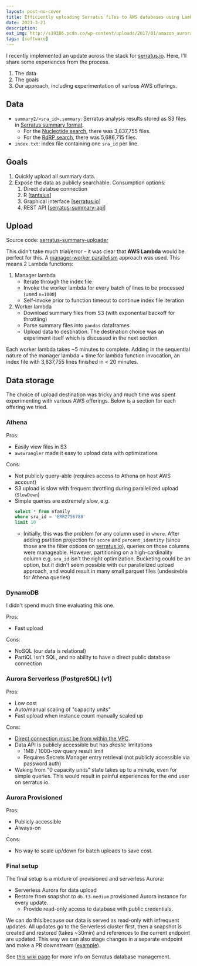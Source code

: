 ```yaml
---
layout: post-no-cover
title: Efficiently uploading Serratus files to AWS databases using Lambda
date: 2021-3-21
description: 
ext_img: http://s19386.pcdn.co/wp-content/uploads/2017/01/amazon_aurora.png
tags: [software]
---
```


I recently implemented an update across the stack for [serratus.io](https://serratus.io). Here, I'll share some experiences from the process.

1. The data
2. The goals
3. Our approach, including experimentation of various AWS offerings.

## Data

- `summary2/<sra_id>.summary`: Serratus analysis results stored as S3 files in [Serratus summary format](https://github.com/ababaian/serratus/wiki/.summary-Reports).
    - For the [Nucleotide search](https://serratus.io/explorer), there was 3,837,755 files.
    - For the [RdRP search](https://serratus.io/explorer-rdrp), there was 5,686,715 files.
- `index.txt`: index file containing one `sra_id` per line.

## Goals

1. Quickly upload all summary data.
2. Expose the data as publicly searchable. Consumption options:
	1. Direct databse connection
	2. R [[tantalus](https://github.com/serratus-bio/tantalus)]
	3. Graphical interface [[serratus.io](https://serratus.io)]
	4. REST API [[serratus-summary-api](https://github.com/serratus-bio/serratus-summary-api)]

## Upload

Source code: [serratus-summary-uploader](https://github.com/serratus-bio/serratus-summary-uploader)

This didn't take much trial/error - it was clear that **AWS Lambda** would be perfect for this. A [manager-worker parallelism](http://etutorials.org/Linux+systems/cluster+computing+with+linux/Part+II+Parallel+Programming/Chapter+8+Parallel+Programming+with+MPI/8.2+Manager+Worker+Example/) approach was used. This means 2 Lambda functions:

1. Manager lambda
	- Iterate through the index file
	- Invoke the worker lambda for every batch of lines to be processed (used `n=1000`)
	- Self-invoke prior to function timeout to continue index file iteration
2. Worker lambda
	- Download summary files from S3 (with exponential backoff for throttling)
	- Parse summary files into `pandas` dataframes
	- Upload data to destination. The destination choice was an experiment itself which is discussed in the next section.

Each worker lambda takes ~5 minutes to complete. Adding in the sequential nature of the manager lambda + time for lambda function invocation, an index file with 3,837,755 lines finished in < 20 minutes.

## Data storage

The choice of upload destination was tricky and much time was spent experimenting with various AWS offerings. Below is a section for each offering we tried.

### Athena

Pros:

- Easily view files in S3
- `awswrangler` made it easy to upload data with optimizations

Cons:

- Not publicly query-able (requires access to Athena on host AWS account)
- S3 upload is slow with frequent throttling during parallelized upload (`SlowDown`)
- Simple queries are extremely slow, e.g.
    ```sql
    select * from nfamily
    where sra_id = 'ERR2756788'
    limit 10
    ```
	- Initially, this was the problem for any column used in `where`. After adding partition projection for `score` and `percent_identity` (since those are the filter options on [serratus.io](https://serratus.io)), queries on those columns were manageable. However, partitioning on a high-cardinality column e.g. `sra_id` isn't the right optimization. Bucketing could be an option, but it didn't seem possible with our parallelized upload approach, and would result in many small parquet files (undesireble for Athena queries)

### DynamoDB

I didn't spend much time evaluating this one.

Pros:

- Fast upload

Cons:

- NoSQL (our data is relational)
- PartiQL isn't SQL, and no ability to have a direct public database connection

### Aurora Serverless (PostgreSQL) (v1)

Pros:

- Low cost
- Auto/manual scaling of "capacity units"
- Fast upload when instance count manually scaled up

Cons:

- [Direct connection must be from within the VPC](https://stackoverflow.com/questions/56977625/aws-rds-aurora-how-to-connect-using-pgadmin).
- Data API is publicly accessible but has *drastic* limitations
	- 1MB / 1000-row query result limit
	- Requires Secrets Manager entry retrieval (not publicly accessible via password auth)
- Waking from "0 capacity units" state takes up to a minute, even for simple queries. This would result in painful experiences for the end user on serratus.io.

### Aurora Provisioned

Pros:

- Publicly accessible
- Always-on

Cons:

- No way to scale up/down for batch uploads to save cost.

### Final setup

The final setup is a mixture of provisioned and serverless Aurora:

- Serverless Aurora for data upload
- Restore from snapshot to `db.t3.medium` provisioned Aurora instance for every update.
	- Provide read-only access to database with public credentials.

We can do this because our data is served as read-only with infrequent updates. All updates go to the Serverless cluster first, then a snapshot is created and restored (takes ~30min) and references to the current endpoint are updated. This way we can also stage changes in a separate endpoint and make a PR downstream ([example](https://github.com/serratus-bio/serratus-summary-api/pull/21/files)).

See [this wiki page](https://github.com/ababaian/serratus/wiki/Serratus-SQL-Database-Management) for more info on Serratus database management.
